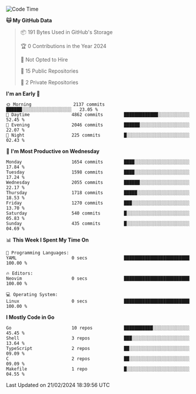 <!--START_SECTION:waka-->
![Code Time](http://img.shields.io/badge/Code%20Time-372%20hrs%2038%20mins-blue)

**🐱 My GitHub Data** 

> 📦 191 Bytes Used in GitHub's Storage 
 > 
> 🏆 0 Contributions in the Year 2024
 > 
> 🚫 Not Opted to Hire
 > 
> 📜 15 Public Repositories 
 > 
> 🔑 2 Private Repositories 
 > 
**I'm an Early 🐤** 

```text
🌞 Morning                2137 commits        ██████░░░░░░░░░░░░░░░░░░░   23.05 % 
🌆 Daytime                4862 commits        █████████████░░░░░░░░░░░░   52.45 % 
🌃 Evening                2046 commits        ██████░░░░░░░░░░░░░░░░░░░   22.07 % 
🌙 Night                  225 commits         █░░░░░░░░░░░░░░░░░░░░░░░░   02.43 % 
```
📅 **I'm Most Productive on Wednesday** 

```text
Monday                   1654 commits        ████░░░░░░░░░░░░░░░░░░░░░   17.84 % 
Tuesday                  1598 commits        ████░░░░░░░░░░░░░░░░░░░░░   17.24 % 
Wednesday                2055 commits        ██████░░░░░░░░░░░░░░░░░░░   22.17 % 
Thursday                 1718 commits        █████░░░░░░░░░░░░░░░░░░░░   18.53 % 
Friday                   1270 commits        ███░░░░░░░░░░░░░░░░░░░░░░   13.70 % 
Saturday                 540 commits         █░░░░░░░░░░░░░░░░░░░░░░░░   05.83 % 
Sunday                   435 commits         █░░░░░░░░░░░░░░░░░░░░░░░░   04.69 % 
```


📊 **This Week I Spent My Time On** 

```text
💬 Programming Languages: 
YAML                     0 secs              █████████████████████████   100.00 % 

🔥 Editors: 
Neovim                   0 secs              █████████████████████████   100.00 % 

💻 Operating System: 
Linux                    0 secs              █████████████████████████   100.00 % 
```

**I Mostly Code in Go** 

```text
Go                       10 repos            ███████████░░░░░░░░░░░░░░   45.45 % 
Shell                    3 repos             ███░░░░░░░░░░░░░░░░░░░░░░   13.64 % 
TypeScript               2 repos             ██░░░░░░░░░░░░░░░░░░░░░░░   09.09 % 
C                        2 repos             ██░░░░░░░░░░░░░░░░░░░░░░░   09.09 % 
Makefile                 1 repo              █░░░░░░░░░░░░░░░░░░░░░░░░   04.55 % 
```




 Last Updated on 21/02/2024 18:39:56 UTC
<!--END_SECTION:waka-->
